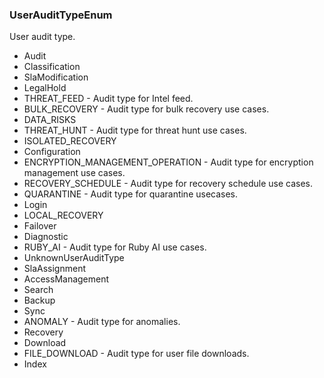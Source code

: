 ### UserAuditTypeEnum
User audit type.

- Audit
- Classification
- SlaModification
- LegalHold
- THREAT_FEED - Audit type for Intel feed.
- BULK_RECOVERY - Audit type for bulk recovery use cases.
- DATA_RISKS
- THREAT_HUNT - Audit type for threat hunt use cases.
- ISOLATED_RECOVERY
- Configuration
- ENCRYPTION_MANAGEMENT_OPERATION - Audit type for encryption management use cases.
- RECOVERY_SCHEDULE - Audit type for recovery schedule use cases.
- QUARANTINE - Audit type for quarantine usecases.
- Login
- LOCAL_RECOVERY
- Failover
- Diagnostic
- RUBY_AI - Audit type for Ruby AI use cases.
- UnknownUserAuditType
- SlaAssignment
- AccessManagement
- Search
- Backup
- Sync
- ANOMALY - Audit type for anomalies.
- Recovery
- Download
- FILE_DOWNLOAD - Audit type for user file downloads.
- Index
